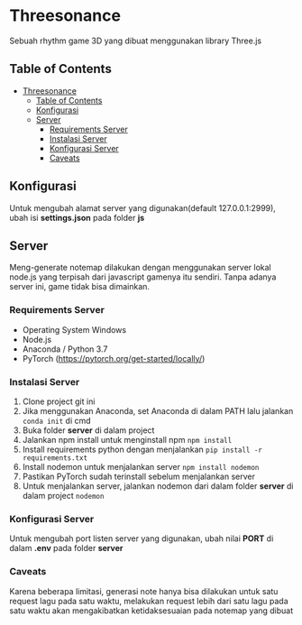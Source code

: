 # Threesonance

Sebuah rhythm game 3D yang dibuat menggunakan library Three.js

## Table of Contents
- [Threesonance](#threesonance)
  - [Table of Contents](#table-of-contents)
  - [Konfigurasi](#konfigurasi)
  - [Server](#server)
    - [Requirements Server](#requirements-server)
    - [Instalasi Server](#instalasi-server)
    - [Konfigurasi Server](#konfigurasi-server)
    - [Caveats](#caveats)

## Konfigurasi
Untuk mengubah alamat server yang digunakan(default 127.0.0.1:2999), ubah isi **settings.json** pada folder **js**


## Server
Meng-generate notemap dilakukan dengan menggunakan server lokal node.js yang terpisah dari javascript gamenya itu sendiri. Tanpa adanya server ini, game tidak bisa dimainkan.

### Requirements Server

- Operating System Windows
- Node.js
- Anaconda / Python 3.7 
- PyTorch (https://pytorch.org/get-started/locally/)

### Instalasi Server

1. Clone project git ini
2. Jika menggunakan Anaconda, set Anaconda di dalam PATH lalu jalankan ```conda init``` di cmd
3. Buka folder **server** di dalam project
4. Jalankan npm install untuk menginstall npm
    ```npm install ```
5. Install requirements python dengan menjalankan
   ```pip install -r requirements.txt```
6. Install nodemon untuk menjalankan server
   ```npm install nodemon```
7. Pastikan PyTorch sudah terinstall sebelum menjalankan server
8. Untuk menjalankan server, jalankan nodemon dari dalam folder **server** di dalam project
    ```nodemon```

### Konfigurasi Server
Untuk mengubah port listen server yang digunakan, ubah nilai **PORT** di dalam **.env** pada folder **server**


### Caveats
Karena beberapa limitasi, generasi note hanya bisa dilakukan untuk satu request lagu pada satu waktu, melakukan request lebih dari satu lagu pada satu waktu akan mengakibatkan ketidaksesuaian pada notemap yang dibuat

